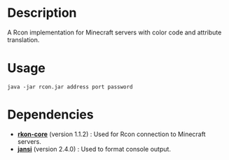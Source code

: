 # Description
A Rcon implementation for Minecraft servers with color code and attribute translation.

# Usage
` java -jar rcon.jar address port password `

# Dependencies
- **[rkon-core](https://github.com/kr5ch/rkon-core)** (version 1.1.2) : Used for Rcon connection to Minecraft servers.
- **[jansi](https://github.com/fusesource/jansi)** (version 2.4.0) : Used to format console output.

